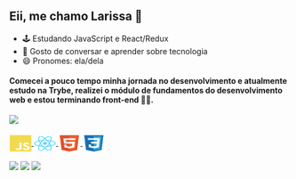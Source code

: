 ## Eii, me chamo Larissa  🖖

- 🕹️ Estudando JavaScript e React/Redux
- 💬 Gosto de conversar e aprender sobre tecnologia
- 😄 Pronomes: ela/dela

#### Comecei a pouco tempo minha jornada no desenvolvimento e atualmente estudo na Trybe, realizei o módulo de fundamentos do desenvolvimento web e estou terminando front-end 👩‍💻.

<div>
  <a href="https://github.com/larirga">
  <img height="180em" src="https://github-readme-stats.vercel.app/api?username=larirga&show_icons=true&theme=dracula&include_all_commits=true&count_private=true"/>
</div>

<div><br>
  <img align="center" alt="Larirga-Js" height="30" width="40" src="https://raw.githubusercontent.com/devicons/devicon/master/icons/javascript/javascript-plain.svg">
  <img align="center" alt="Larirga-React" height="30" width="40" src="https://raw.githubusercontent.com/devicons/devicon/master/icons/react/react-original.svg">
  <img align="center" alt="Larirga-HTML" height="30" width="40" src="https://raw.githubusercontent.com/devicons/devicon/master/icons/html5/html5-original.svg">
  <img align="center" alt="Larirga-CSS" height="30" width="40" src="https://raw.githubusercontent.com/devicons/devicon/master/icons/css3/css3-original.svg">
  <br>
  <br>
  <a href="https://instagram.com/larirga" target="_blank"><img src="https://img.shields.io/badge/-Instagram-%23E4405F?style=for-the-badge&logo=instagram&logoColor=white" target="_blank"></a>
  <a href = "mailto:larirgaa@gmail.com"><img src="https://img.shields.io/badge/-Gmail-%23333?style=for-the-badge&logo=gmail&logoColor=white" target="_blank"></a>
  <a href="https://www.linkedin.com/in/larissa-rodrigues-122775206/"><img src="https://img.shields.io/badge/-LinkedIn-%230077B5?style=for-the-badge&logo=linkedin&logoColor=white" target="_blank"></a>
 </div>
 
 <div> 
  
 </div>
  
 

